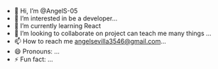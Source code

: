- 👋 Hi, I’m @AngelS-05
- 👀 I’m interested in be a developer...
- 🌱 I’m currently learning React 
- 💞️ I’m looking to collaborate on project can teach me many things ...
- 📫 How to reach me angelsevilla3546@gmail.com...
- 😄 Pronouns: ...
- ⚡ Fun fact: ...

<!---
AngelS-05/AngelS-05 is a ✨ special ✨ repository because its `README.md` (this file) appears on your GitHub profile.
You can click the Preview link to take a look at your changes.
--->
